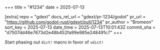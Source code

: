 +++
title = "#1234"
date = 2025-07-13

[extra]
repo = "gdext"
docs_rel_url = "gdext/pr-1234/godot"
pr_url = "https://github.com/godot-rust/gdext/pull/1234"
pr_author = "Bromeon"
sort_key = 2025-07-13
date_time = 2025-07-13T10:01:43Z
commit_sha = "d7507dd46e7673d2e48b452fa99e985e248491c7"
+++

Start phasing out `dict!` macro in favor of `vdict!`
